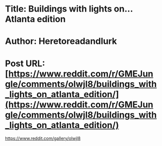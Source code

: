# Title: Buildings with lights on... Atlanta edition
# Author: Heretoreadandlurk
# Post URL: [https://www.reddit.com/r/GMEJungle/comments/olwjl8/buildings_with_lights_on_atlanta_edition/](https://www.reddit.com/r/GMEJungle/comments/olwjl8/buildings_with_lights_on_atlanta_edition/)


https://www.reddit.com/gallery/olwjl8